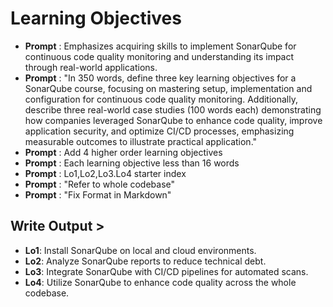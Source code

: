 # Learning Objectives

- **Prompt** : Emphasizes acquiring skills to implement SonarQube for continuous code quality monitoring and understanding its impact through real-world applications.
- **Prompt** : "In 350 words, define three key learning objectives for a SonarQube course, focusing on mastering setup, implementation and configuration for continuous code quality monitoring. Additionally, describe three real-world case studies (100 words each) demonstrating how companies leveraged SonarQube to enhance code quality, improve application security, and optimize CI/CD processes, emphasizing measurable outcomes to illustrate practical application."
- **Prompt** : Add 4 higher order learning objectives
- **Prompt** : Each learning objective less than 16 words
- **Prompt** : Lo1,Lo2,Lo3.Lo4 starter index
- **Prompt** : "Refer to whole codebase"
- **Prompt** : "Fix Format in Markdown"

## Write Output >

- **Lo1**: Install SonarQube on local and cloud environments.
- **Lo2**: Analyze SonarQube reports to reduce technical debt.
- **Lo3**: Integrate SonarQube with CI/CD pipelines for automated scans.
- **Lo4**: Utilize SonarQube to enhance code quality across the whole codebase.
